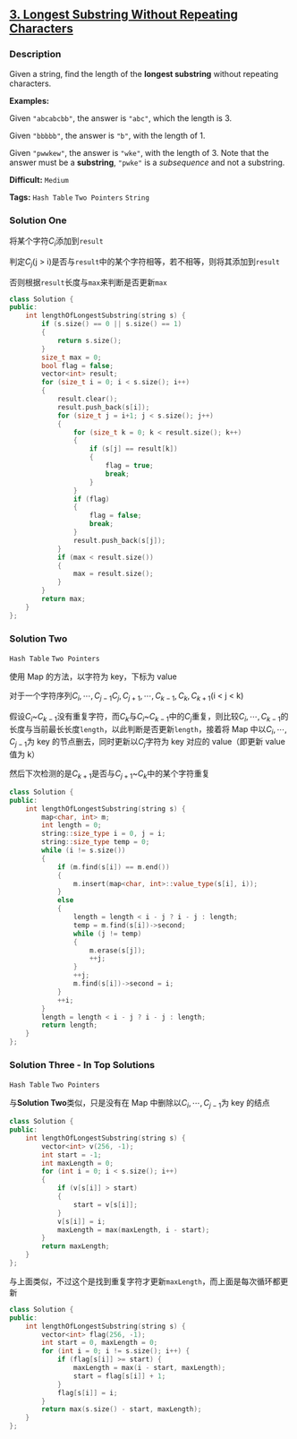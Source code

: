 ## [3. Longest Substring Without Repeating Characters](https://leetcode.com/problems/longest-substring-without-repeating-characters/#/description)

### Description

Given a string, find the length of the **longest substring** without repeating characters.

**Examples:**

Given `"abcabcbb"`, the answer is `"abc"`, which the length is 3.

Given `"bbbbb"`, the answer is `"b"`, with the length of 1.

Given `"pwwkew"`, the answer is `"wke"`, with the length of 3. Note that the answer must be a **substring**, `"pwke"` is a *subsequence* and not a substring.

**Difficult:** `Medium`

**Tags:** `Hash Table` `Two Pointers` `String`

### Solution One

将某个字符$C_i$添加到`result`

判定$C_j$(j > i)是否与`result`中的某个字符相等，若不相等，则将其添加到`result`

否则根据`result`长度与`max`来判断是否更新`max`

```c++
class Solution {
public:
    int lengthOfLongestSubstring(string s) {
        if (s.size() == 0 || s.size() == 1)
        {
            return s.size();
        }
        size_t max = 0;
        bool flag = false;
        vector<int> result;
        for (size_t i = 0; i < s.size(); i++)
        {
            result.clear();
            result.push_back(s[i]);
            for (size_t j = i+1; j < s.size(); j++)
            {
                for (size_t k = 0; k < result.size(); k++)
                {
                    if (s[j] == result[k])
                    {
                        flag = true;
                        break;
                    }
                }
                if (flag)
                {
                    flag = false;
                    break;
                }
                result.push_back(s[j]);
            }
            if (max < result.size())
            {
                max = result.size();
            }
        }
        return max;
    }
};
```

### Solution Two

`Hash Table` `Two Pointers`

使用 Map 的方法，以字符为 key，下标为 value

对于一个字符序列$C_i,\cdots,C_{j-1}C_j,C_{j+1},\cdots,C_{k-1},C_k,C_{k+1}$(i < j < k)

假设$C_i$~$C_{k-1}$没有重复字符，而$C_k$与$C_i$~$C_{k-1}$中的$C_j$重复，则比较$C_i,\cdots,C_{k-1}$的长度与当前最长长度`length`，以此判断是否更新`length`，接着将 Map 中以$C_i,\cdots,C_{j-1}$为 key 的节点删去，同时更新以$C_j$字符为 key 对应的 value（即更新 value 值为 k）

然后下次检测的是$C_{k+1}$是否与$C_{j+1}$~$C_k$中的某个字符重复

```c++
class Solution {
public:
    int lengthOfLongestSubstring(string s) {
        map<char, int> m;
        int length = 0;
        string::size_type i = 0, j = i;
        string::size_type temp = 0;
        while (i != s.size())
        {
            if (m.find(s[i]) == m.end())
            {
                m.insert(map<char, int>::value_type(s[i], i));
            }
            else
            {
                length = length < i - j ? i - j : length;
                temp = m.find(s[i])->second;
                while (j != temp)
                {
                    m.erase(s[j]);
                    ++j;
                }
                ++j;
                m.find(s[i])->second = i;
            }
            ++i;
        }
        length = length < i - j ? i - j : length;
        return length;
    }
};
```

### Solution Three - In Top Solutions

`Hash Table` `Two Pointers`

与**Solution Two**类似，只是没有在 Map 中删除以$C_i,\cdots,C_{j-1}$为 key 的结点

```c++
class Solution {
public:
    int lengthOfLongestSubstring(string s) {
        vector<int> v(256, -1);
        int start = -1;
        int maxLength = 0;
        for (int i = 0; i < s.size(); i++)
        {
            if (v[s[i]] > start)
            {
                start = v[s[i]];
            }
            v[s[i]] = i;
            maxLength = max(maxLength, i - start);
        }
        return maxLength;
    }
};
```

与上面类似，不过这个是找到重复字符才更新`maxLength`，而上面是每次循环都更新

```c++
class Solution {
public:
    int lengthOfLongestSubstring(string s) {
        vector<int> flag(256, -1);
        int start = 0, maxLength = 0;
        for (int i = 0; i != s.size(); i++) {
            if (flag[s[i]] >= start) {
                maxLength = max(i - start, maxLength);
                start = flag[s[i]] + 1;
            }
            flag[s[i]] = i;
        }
        return max(s.size() - start, maxLength);
    }
};
```
